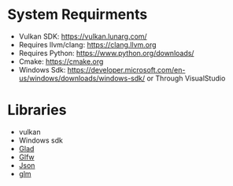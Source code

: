 # System Requirments
- Vulkan SDK: https://vulkan.lunarg.com/
- Requires llvm/clang: https://clang.llvm.org
- Requires Python: https://www.python.org/downloads/
- Cmake: https://cmake.org
- Windows Sdk: https://developer.microsoft.com/en-us/windows/downloads/windows-sdk/ or Through VisualStudio

# Libraries
- vulkan
- Windows sdk
- [Glad](https://github.com/Dav1dde/glad/tree/5bf3eda6da606324999775b88a90ed572202be93)
- [Glfw](https://github.com/glfw/glfw/tree/b35641f4a3c62aa86a0b3c983d163bc0fe36026d)
- [Json](https://github.com/nlohmann/json/tree/b36f4c477c40356a0ae1204b567cca3c2a57d201)
- [glm](https://github.com/g-truc/glm/tree/33b4a621a697a305bc3a7610d290677b96beb181)
